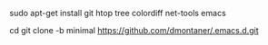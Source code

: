 



sudo apt-get install git htop tree colordiff net-tools emacs

cd
git clone -b minimal https://github.com/dmontaner/.emacs.d.git
